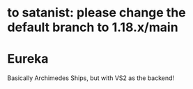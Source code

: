 
# to satanist: please change the default branch to 1.18.x/main
# Eureka

Basically Archimedes Ships, but with VS2 as the backend!
